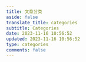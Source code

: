 ```yaml
---
title: 文章分类
aside: false
translate_title: categories
subtitle: Categories
date: 2023-11-16 10:56:52
updated: 2023-11-16 10:56:52
type: categories
comments: false
---
```

